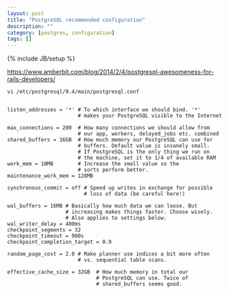 ```yaml
---
layout: post
title: "PostgreSQL recommended configuration"
description: ""
category: [postgres, configuration]
tags: []
---
```

{% include JB/setup %}

<https://www.amberbit.com/blog/2014/2/4/postgresql-awesomeness-for-rails-developers/>

    vi /etc/postgresql/9.4/main/postgresql.conf


    listen_addresses = '*' # To which interface we should bind. '*'
                           # makes your PostgreSQL visible to the Internet

    max_connections = 200  # How many connections we should allow from
                           # our app, workers, delayed_jobs etc. combined
    shared_buffers = 16GB  # How much memory our PostgreSQL can use for
                           # buffers. Default value is insanely small.
                           # If PostgreSQL is the only thing we run on
                           # the machine, set it to 1/4 of available RAM
    work_mem = 10MB        # Increase the small value so the
                           # sorts perform better.
    maintenance_work_mem = 128MB 

    synchronous_commit = off # Speed up writes in exchange for possible
                             # loss of data (be careful here!)

    wal_buffers = 16MB # Basically how much data we can loose. But
                       # increasing makes things faster. Choose wisely.
                       # Also applies to settings below.
    wal_writer_delay = 400ms
    checkpoint_segments = 32
    checkpoint_timeout = 900s 
    checkpoint_completion_target = 0.9

    random_page_cost = 2.0 # Make planner use indices a bit more often
                           # vs. sequential table scans.

    effective_cache_size = 32GB  # How much memory in total our
                                 # PostgreSQL can use. Twice of
                                 # shared_buffers seems good.

